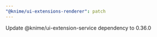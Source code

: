 ```yaml
---
"@knime/ui-extensions-renderer": patch
---
```


Update @knime/ui-extension-service dependency to 0.36.0
